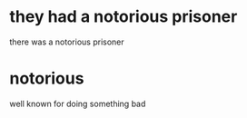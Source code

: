 
# they had a notorious prisoner
there was a notorious prisoner

# notorious
well known for doing something bad